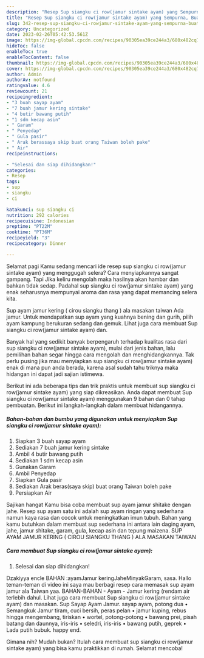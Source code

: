 ```yaml
---
description: "Resep Sup siangku ci row(jamur sintake ayam) yang Sempurna, Buat Buka Puasa Lezat Sekali"
title: "Resep Sup siangku ci row(jamur sintake ayam) yang Sempurna, Buat Buka Puasa Lezat Sekali"
slug: 342-resep-sup-siangku-ci-rowjamur-sintake-ayam-yang-sempurna-buat-buka-puasa-lezat-sekali
category: Uncategorized
date: 2023-02-26T05:42:53.561Z
image: https://img-global.cpcdn.com/recipes/90305ea39ce244a3/680x482cq70/sup-siangku-ci-rowjamur-sintake-ayam-foto-resep-utama.jpg
hideToc: false
enableToc: true
enableTocContent: false
thumbnail: https://img-global.cpcdn.com/recipes/90305ea39ce244a3/680x482cq70/sup-siangku-ci-rowjamur-sintake-ayam-foto-resep-utama.jpg
cover: https://img-global.cpcdn.com/recipes/90305ea39ce244a3/680x482cq70/sup-siangku-ci-rowjamur-sintake-ayam-foto-resep-utama.jpg
author: Admin
authorAv: notfound
ratingvalue: 4.6
reviewcount: 21
recipeingredient:
- "3 buah sayap ayam"
- "7 buah jamur kering sintake"
- "4 butir bawang putih"
- "1 sdm kecap asin"
- " Garam"
- " Penyedap"
- " Gula pasir"
- " Arak berassaya skip buat orang Taiwan boleh pake"
- " Air"
recipeinstructions:

- "Selesai dan siap dihidangkan!"
categories:
- Resep
tags:
- sup
- siangku
- ci

katakunci: sup siangku ci 
nutrition: 292 calories
recipecuisine: Indonesian
preptime: "PT22M"
cooktime: "PT36M"
recipeyield: "3"
recipecategory: Dinner

---
```



Selamat pagi Kamu sedang mencari ide resep sup siangku ci row(jamur sintake ayam) yang menggugah selera? Cara menyiapkannya sangat gampang. Tapi Jika keliru mengolah maka hasilnya akan hambar dan bahkan tidak sedap. Padahal sup siangku ci row(jamur sintake ayam) yang enak seharusnya mempunyai aroma dan rasa yang dapat memancing selera kita.


Sup ayam jamur kering ( cirou siangku thang ) ala masakan taiwan Ada jamur. Untuk mendapatkan sup ayam yang kuahnya bening dan gurih, pilih ayam kampung berukuran sedang dan gemuk. Lihat juga cara membuat Sup siangku ci row(jamur sintake ayam) dan.

Banyak hal yang sedikit banyak berpengaruh terhadap kualitas rasa dari sup siangku ci row(jamur sintake ayam), mulai dari jenis bahan, lalu pemilihan bahan segar hingga cara mengolah dan menghidangkannya. Tak perlu pusing jika mau menyiapkan sup siangku ci row(jamur sintake ayam) enak di mana pun anda berada, karena asal sudah tahu triknya maka hidangan ini dapat jadi sajian istimewa.


Berikut ini ada beberapa tips dan trik praktis untuk membuat sup siangku ci row(jamur sintake ayam) yang siap dikreasikan. Anda dapat membuat Sup siangku ci row(jamur sintake ayam) menggunakan 9 bahan dan 0 tahap pembuatan. Berikut ini langkah-langkah dalam membuat hidangannya.

<!--inarticleads1-->

##### Bahan-bahan dan bumbu yang digunakan untuk menyiapkan Sup siangku ci row(jamur sintake ayam):

1. Siapkan 3 buah sayap ayam
1. Sediakan 7 buah jamur kering sintake
1. Ambil 4 butir bawang putih
1. Sediakan 1 sdm kecap asin
1. Gunakan  Garam
1. Ambil  Penyedap
1. Siapkan  Gula pasir
1. Sediakan  Arak beras(saya skip) buat orang Taiwan boleh pake
1. Persiapkan  Air


Sajikan hangat Kamu bisa coba membuat sup ayam jamur shitake dengan jahe. Resep sup ayam satu ini adalah sup ayam ringan yang sederhana namun kaya rasa dan cocok untuk meningkatkan imun tubuh. Bahan yang kamu butuhkan dalam membuat sup sederhana ini antara lain daging ayam, jahe, jamur shitake, garam, gula, kecap asin dan tepung maizena. SUP AYAM JAMUR KERING ( CIROU SIANGKU THANG ) ALA MASAKAN TAIWAN 

<!--inarticleads2-->

##### Cara membuat Sup siangku ci row(jamur sintake ayam):


1. Selesai dan siap dihidangkan!

Dzakiyya encle BAHAN :ayamJamur keringJaheMinyakGaram, sasa. Hallo teman-teman di video ini saya mau berbagi resep cara memasak sup ayam jamur ala Taiwan yaa. BAHAN-BAHAN - Ayam - Jamur kering (rendam air terlebih dahul. Lihat juga cara membuat Sup siangku ci row(jamur sintake ayam) dan masakan. Sup Sayap Ayam Jamur. sayap ayam, potong dua • Semangkuk Jamur tiram, cuci bersih, peras pelan • jamur kuping, rebus hingga mengembang, tiriskan • wortel, potong-potong • bawang prei, pisah batang dan daunnya, iris-iris • seledri, iris-iris • bawang putih, geprek • Lada putih bubuk. happy end. 

Gimana nih? Mudah bukan? Itulah cara membuat sup siangku ci row(jamur sintake ayam) yang bisa kamu praktikkan di rumah. Selamat mencoba!
